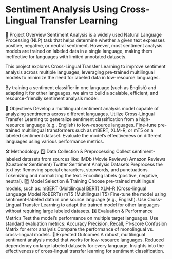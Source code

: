 # Sentiment Analysis Using Cross-Lingual Transfer Learning
📌 Project Overview
Sentiment Analysis is a widely used Natural Language Processing (NLP) task that helps determine whether a given text expresses positive, negative, or neutral sentiment. However, most sentiment analysis models are trained on labeled data in a single language, making them ineffective for languages with limited annotated datasets.

This project explores Cross-Lingual Transfer Learning to improve sentiment analysis across multiple languages, leveraging pre-trained multilingual models to minimize the need for labeled data in low-resource languages.

By training a sentiment classifier in one language (such as English) and adapting it for other languages, we aim to build a scalable, efficient, and resource-friendly sentiment analysis model.

🎯 Objectives
Develop a multilingual sentiment analysis model capable of analyzing sentiments across different languages.
Utilize Cross-Lingual Transfer Learning to generalize sentiment classification from a high-resource language (e.g., English) to low-resource languages.
Fine-tune pre-trained multilingual transformers such as mBERT, XLM-R, or mT5 on a labeled sentiment dataset.
Evaluate the model’s effectiveness on different languages using various performance metrics.

🛠 Methodology
1️⃣ Data Collection & Preprocessing
Collect sentiment-labeled datasets from sources like:
IMDb (Movie Reviews)
Amazon Reviews (Customer Sentiment)
Twitter Sentiment Analysis Datasets
Preprocess the text by:
Removing special characters, stopwords, and punctuations.
Tokenizing and normalizing the text.
Encoding labels (positive, negative, neutral).
2️⃣ Model Selection & Training
Choose pre-trained multilingual models, such as:
mBERT (Multilingual BERT)
XLM-R (Cross-lingual Language Model RoBERTa)
mT5 (Multilingual T5)
Fine-tune the model using sentiment-labeled data in one source language (e.g., English).
Use Cross-Lingual Transfer Learning to adapt the trained model for other languages without requiring large labeled datasets.
3️⃣ Evaluation & Performance Metrics
Test the model’s performance on multiple target languages.
Use standard evaluation metrics:
Accuracy
Precision, Recall, F1-score
Confusion Matrix for error analysis
Compare the performance of monolingual vs. cross-lingual models.
📌 Expected Outcomes
A robust, multilingual sentiment analysis model that works for low-resource languages.
Reduced dependency on large labeled datasets for every language.
Insights into the effectiveness of cross-lingual transfer learning for sentiment classification.
